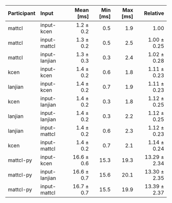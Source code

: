 | Participant | Input | Mean [ms] | Min [ms] | Max [ms] | Relative |
|:---|:---|---:|---:|---:|---:|
| mattcl | input-kcen | 1.2 ± 0.2 | 0.5 | 1.9 | 1.00 |
| mattcl | input-mattcl | 1.3 ± 0.2 | 0.5 | 2.5 | 1.00 ± 0.25 |
| mattcl | input-lanjian | 1.3 ± 0.3 | 0.3 | 2.4 | 1.02 ± 0.28 |
| kcen | input-kcen | 1.4 ± 0.2 | 0.6 | 1.8 | 1.11 ± 0.23 |
| lanjian | input-kcen | 1.4 ± 0.2 | 0.7 | 1.9 | 1.11 ± 0.23 |
| kcen | input-lanjian | 1.4 ± 0.2 | 0.3 | 1.8 | 1.12 ± 0.25 |
| lanjian | input-lanjian | 1.4 ± 0.2 | 0.3 | 2.2 | 1.12 ± 0.25 |
| lanjian | input-mattcl | 1.4 ± 0.2 | 0.6 | 2.3 | 1.12 ± 0.23 |
| kcen | input-mattcl | 1.4 ± 0.2 | 0.7 | 2.1 | 1.14 ± 0.24 |
| mattcl-py | input-kcen | 16.6 ± 0.6 | 15.3 | 19.3 | 13.29 ± 2.34 |
| mattcl-py | input-lanjian | 16.6 ± 0.7 | 15.6 | 20.1 | 13.30 ± 2.35 |
| mattcl-py | input-mattcl | 16.7 ± 0.7 | 15.5 | 19.9 | 13.39 ± 2.37 |
